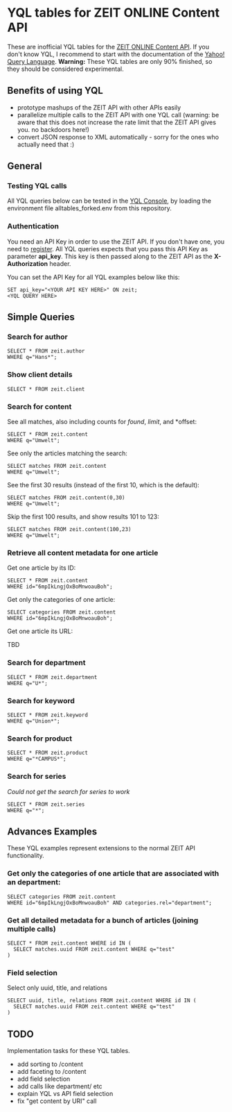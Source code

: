 # YQL tables for ZEIT ONLINE Content API

These are inofficial YQL tables for the [ZEIT ONLINE Content API][zeit]. If you don't know YQL, I recommend to start with the documentation of the [Yahoo! Query Language][yql]. **Warning:** These YQL tables are only 90% finished, so they should be considered experimental.

## Benefits of using YQL

- prototype mashups of the ZEIT API with other APIs easily
- parallelize multiple calls to the ZEIT API with one YQL call (warning: be aware that this does not increase the rate limit that the ZEIT API gives you. no backdoors here!)
- convert JSON response to XML automatically - sorry for the ones who actually need that :)

## General

### Testing YQL calls

All YQL queries below can be tested in the [YQL Console][yql_console], by loading the environment file alltables_forked.env from this repository.

### Authentication

You need an API Key in order to use the ZEIT API. If you don't have one, you need to [register](http://developer.zeit.de/quickstart/). All YQL queries expects that you pass this API Key as parameter **api_key**. This key is then passed along to the ZEIT API as the **X-Authorization** header.

You can set the API Key for all YQL examples below like this:

    SET api_key="<YOUR API KEY HERE>" ON zeit;
    <YQL QUERY HERE>



## Simple Queries

### Search for author

    SELECT * FROM zeit.author
    WHERE q="Hans*";

### Show client details

    SELECT * FROM zeit.client     

### Search for content

See all matches, also including counts for *found*, *limit*, and *offset:

    SELECT * FROM zeit.content
    WHERE q="Umwelt";

See only the articles matching the search:

    SELECT matches FROM zeit.content
    WHERE q="Umwelt";

See the first 30 results (instead of the first 10, which is the default):

    SELECT matches FROM zeit.content(0,30)
    WHERE q="Umwelt";

Skip the first 100 results, and show results 101 to 123:

    SELECT matches FROM zeit.content(100,23)
    WHERE q="Umwelt";

### Retrieve all content metadata for one article

Get one article by its ID:

    SELECT * FROM zeit.content 
    WHERE id="6mpIkLngjOxBoMnwoauBoh";

Get only the categories of one article:

    SELECT categories FROM zeit.content 
    WHERE id="6mpIkLngjOxBoMnwoauBoh";

Get one article its URL:

  TBD

### Search for department

    SELECT * FROM zeit.department
    WHERE q="U*";  

### Search for keyword

    SELECT * FROM zeit.keyword
    WHERE q="Union*";

### Search for product

    SELECT * FROM zeit.product 
    WHERE q="*CAMPUS*";   

### Search for series

*Could not get the search for series to work*

    SELECT * FROM zeit.series 
    WHERE q="*";



## Advances Examples

These YQL examples represent extensions to the normal ZEIT API functionality.


### Get only the categories of one article that are associated with an department:

    SELECT categories FROM zeit.content 
    WHERE id="6mpIkLngjOxBoMnwoauBoh" AND categories.rel="department";

### Get all detailed metadata for a bunch of articles (joining multiple calls)

    SELECT * FROM zeit.content WHERE id IN (
      SELECT matches.uuid FROM zeit.content WHERE q="test"
    )

### Field selection

Select only uuid, title, and relations

    SELECT uuid, title, relations FROM zeit.content WHERE id IN (
      SELECT matches.uuid FROM zeit.content WHERE q="test"
    )



## TODO

Implementation tasks for these YQL tables.

- add sorting to /content
- add faceting to /content
- add field selection
- add calls like department/<id> etc
- explain YQL vs API field selection
- fix "get content by URI" call


[zeit]: http://developer.zeit.de/index/
[yql]: http://developer.yahoo.com/yql/
[yql_console]: http://developer.yahoo.com/yql/console/?env=https://raw.github.com/spier/yql-tables/zeit/alltables_forked.env
